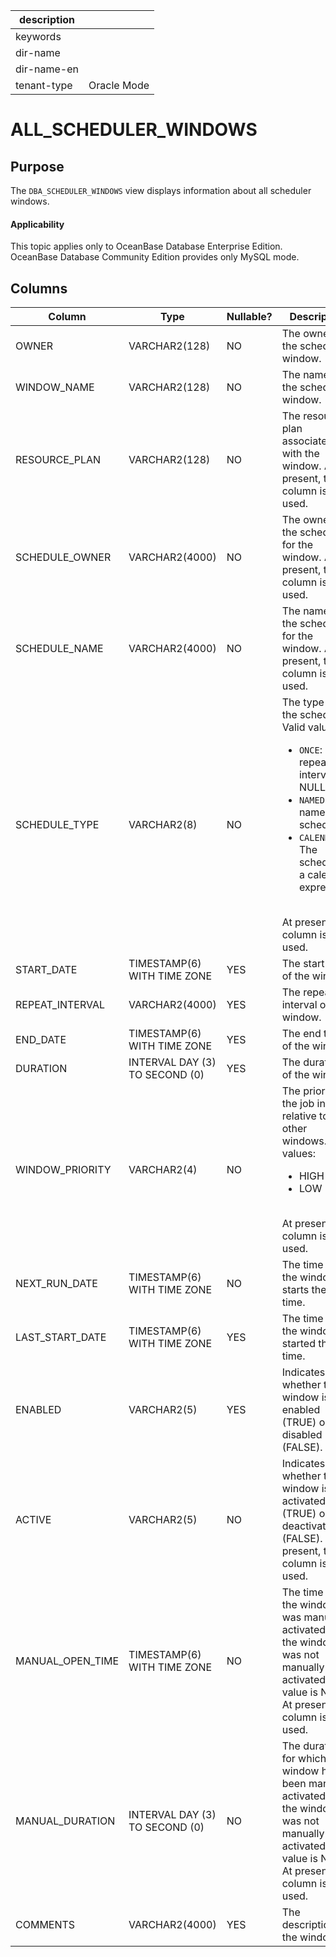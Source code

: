 | description ||
|---|---|
| keywords ||
| dir-name ||
| dir-name-en ||
| tenant-type | Oracle Mode |

# ALL_SCHEDULER_WINDOWS

## Purpose

The `DBA_SCHEDULER_WINDOWS` view displays information about all scheduler windows.

<main id="notice" >
    <h4>Applicability</h4>
    <p>This topic applies only to OceanBase Database Enterprise Edition. OceanBase Database Community Edition provides only MySQL mode. </p>
  </main>

## Columns

| Column | Type | Nullable? | Description |
|------------------|---------------|----------------|-------------------|
| OWNER | VARCHAR2(128) | NO | The owner of the scheduler window. |
| WINDOW_NAME | VARCHAR2(128) | NO | The name of the scheduler window. |
| RESOURCE_PLAN | VARCHAR2(128) | NO | The resource plan associated with the window. At present, this column is not used. |
| SCHEDULE_OWNER | VARCHAR2(4000) | NO | The owner of the schedule for the window. At present, this column is not used. |
| SCHEDULE_NAME | VARCHAR2(4000) | NO | The name of the schedule for the window. At present, this column is not used. |
| SCHEDULE_TYPE | VARCHAR2(8) | NO | The type of the schedule. Valid values:<ul><li>`ONCE`: The repeat interval is NULL.</li><li>`NAMED`: a named schedule.</li><li>`CALENDAR`: The schedule is a calendar expression.</li></ul></br>At present, this column is not used.  |
| START_DATE | TIMESTAMP(6) WITH TIME ZONE | YES | The start time of the window. |
| REPEAT_INTERVAL | VARCHAR2(4000) | YES | The repeat interval of the window. |
| END_DATE | TIMESTAMP(6) WITH TIME ZONE | YES | The end time of the window. |
| DURATION | INTERVAL DAY (3) TO SECOND (0) | YES | The duration of the window. |
| WINDOW_PRIORITY | VARCHAR2(4) | NO | The priority of the job in relative to other windows. Valid values:<ul><li>HIGH</li><li>LOW</li></ul> </br>At present, this column is not used.  |
| NEXT_RUN_DATE | TIMESTAMP(6) WITH TIME ZONE | NO | The time when the window starts the next time. |
| LAST_START_DATE | TIMESTAMP(6) WITH TIME ZONE | YES | The time when the window started the last time. |
| ENABLED | VARCHAR2(5) | YES | Indicates whether the window is enabled (TRUE) or disabled (FALSE). |
| ACTIVE | VARCHAR2(5) | NO | Indicates whether the window is activated (TRUE) or deactivated (FALSE). At present, this column is not used. |
| MANUAL_OPEN_TIME | TIMESTAMP(6) WITH TIME ZONE | NO | The time when the window was manually activated. If the window was not manually activated, the value is NULL. At present, this column is not used. |
| MANUAL_DURATION | INTERVAL DAY (3) TO SECOND (0) | NO | The duration for which the window has been manually activated. If the window was not manually activated, the value is NULL. At present, this column is not used. |
| COMMENTS | VARCHAR2(4000) | YES | The description of the window. |
